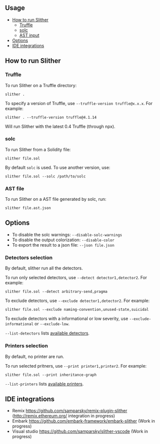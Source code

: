 ## Usage

- [How to run Slither](#how-to-run-slither)
  - [Truffle](#truffle) 
  - [solc](#solc)
  - [AST input](#ast-file)
- [Options](#options)
- [IDE integrations](#ide-integration)

## How to run Slither

### Truffle
To run Slither on a Truffle directory:
```
slither .
```

To specify a version of Truffle, use `--truffle-version truffle@x.x.x`.
For example:
```
slither . --truffle-version truffle@4.1.14
```
Will run Slither with the latest 0.4 Truffle (through npx).

### solc
To run Slither from a Solidity file:

```
slither file.sol
```
By default `solc` is used. To use another version, use:
```
slither file.sol --solc /path/to/solc
```

### AST file
To run Slither on a AST file generated by solc, run:
```
slither file.ast.json
```

## Options

- To disable the solc warnings: `--disable-solc-warnings`
- To disable the output colorization: `--disable-color`
- To export the result to a json file: `--json file.json`

### Detectors selection
By default, slither run all the detectors.

To run only selected detectors, use `--detect detector1,detector2`. For example:
```
slither file.sol --detect arbitrary-send,pragma
```

To exclude detectors, use `--exclude detector1,detector2`. For example:
```
slither file.sol --exclude naming-convention,unused-state,suicidal
```

To exclude detectors with a informational or low severity, use `--exclude-informational` or `--exclude-low`.

`--list-detectors` lists [available detectors](https://github.com/trailofbits/slither/wiki/Detectors-Documentation).

### Printers selection
By default, no printer are run.

To run selected pritners, use `--print printer1,printer2`. For example:
```
slither file.sol --print inheritance-graph
```

`--list-printers` lists [available printers](https://github.com/trailofbits/slither/wiki/Printers-Documentation).

## IDE integrations
* Remix https://github.com/samparsky/remix-plugin-slither (http://remix.ethereum.org/ integration in progress)
* Embark https://github.com/embark-framework/embark-slither (Work in progress)
* Visual studio https://github.com/samparsky/slither-vscode (Work in progress)
